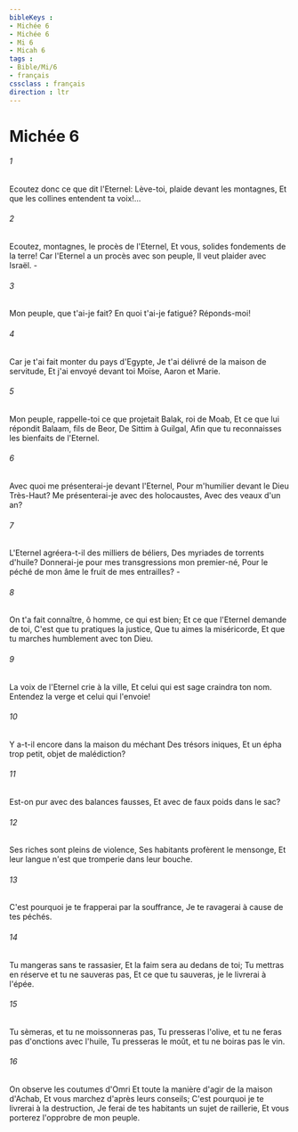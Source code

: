 ```yaml
---
bibleKeys : 
- Michée 6
- Michée 6
- Mi 6
- Micah 6
tags : 
- Bible/Mi/6
- français
cssclass : français
direction : ltr
---
```


# Michée 6

###### 1
Ecoutez donc ce que dit l'Eternel: Lève-toi, plaide devant les montagnes, Et que les collines entendent ta voix!...
###### 2
Ecoutez, montagnes, le procès de l'Eternel, Et vous, solides fondements de la terre! Car l'Eternel a un procès avec son peuple, Il veut plaider avec Israël. -
###### 3
Mon peuple, que t'ai-je fait? En quoi t'ai-je fatigué? Réponds-moi!
###### 4
Car je t'ai fait monter du pays d'Egypte, Je t'ai délivré de la maison de servitude, Et j'ai envoyé devant toi Moïse, Aaron et Marie.
###### 5
Mon peuple, rappelle-toi ce que projetait Balak, roi de Moab, Et ce que lui répondit Balaam, fils de Beor, De Sittim à Guilgal, Afin que tu reconnaisses les bienfaits de l'Eternel.
###### 6
Avec quoi me présenterai-je devant l'Eternel, Pour m'humilier devant le Dieu Très-Haut? Me présenterai-je avec des holocaustes, Avec des veaux d'un an?
###### 7
L'Eternel agréera-t-il des milliers de béliers, Des myriades de torrents d'huile? Donnerai-je pour mes transgressions mon premier-né, Pour le péché de mon âme le fruit de mes entrailles? -
###### 8
On t'a fait connaître, ô homme, ce qui est bien; Et ce que l'Eternel demande de toi, C'est que tu pratiques la justice, Que tu aimes la miséricorde, Et que tu marches humblement avec ton Dieu.
###### 9
La voix de l'Eternel crie à la ville, Et celui qui est sage craindra ton nom. Entendez la verge et celui qui l'envoie!
###### 10
Y a-t-il encore dans la maison du méchant Des trésors iniques, Et un épha trop petit, objet de malédiction?
###### 11
Est-on pur avec des balances fausses, Et avec de faux poids dans le sac?
###### 12
Ses riches sont pleins de violence, Ses habitants profèrent le mensonge, Et leur langue n'est que tromperie dans leur bouche.
###### 13
C'est pourquoi je te frapperai par la souffrance, Je te ravagerai à cause de tes péchés.
###### 14
Tu mangeras sans te rassasier, Et la faim sera au dedans de toi; Tu mettras en réserve et tu ne sauveras pas, Et ce que tu sauveras, je le livrerai à l'épée.
###### 15
Tu sèmeras, et tu ne moissonneras pas, Tu presseras l'olive, et tu ne feras pas d'onctions avec l'huile, Tu presseras le moût, et tu ne boiras pas le vin.
###### 16
On observe les coutumes d'Omri Et toute la manière d'agir de la maison d'Achab, Et vous marchez d'après leurs conseils; C'est pourquoi je te livrerai à la destruction, Je ferai de tes habitants un sujet de raillerie, Et vous porterez l'opprobre de mon peuple.
